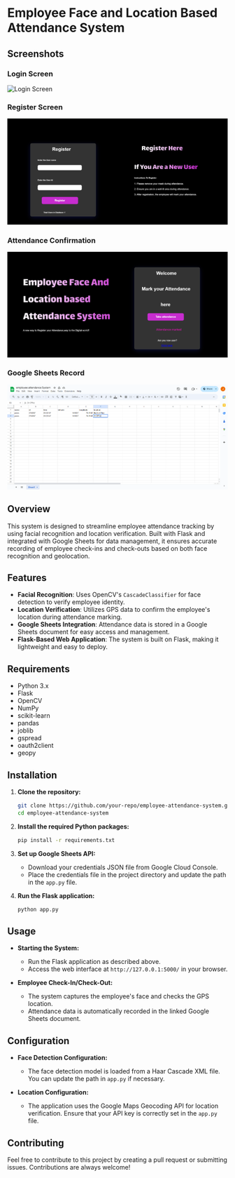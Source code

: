 

# Employee Face and Location Based Attendance System
## Screenshots

### Login Screen
![Login Screen](.screenshots/loginscreen.png)
### Register Screen
![Register Screen](./screenshots/registerscreen.png)

### Attendance Confirmation
![Attendance Confirmation](./screenshots/attendanceconfirmation.png)

### Google Sheets Record
![Google Sheets Record](./screenshots/googlesheet.png)
## Overview

This system is designed to streamline employee attendance tracking by using facial recognition and location verification. Built with Flask and integrated with Google Sheets for data management, it ensures accurate recording of employee check-ins and check-outs based on both face recognition and geolocation.

## Features

- **Facial Recognition**: Uses OpenCV's `CascadeClassifier` for face detection to verify employee identity.
- **Location Verification**: Utilizes GPS data to confirm the employee's location during attendance marking.
- **Google Sheets Integration**: Attendance data is stored in a Google Sheets document for easy access and management.
- **Flask-Based Web Application**: The system is built on Flask, making it lightweight and easy to deploy.

## Requirements

- Python 3.x
- Flask
- OpenCV
- NumPy
- scikit-learn
- pandas
- joblib
- gspread
- oauth2client
- geopy

## Installation

1. **Clone the repository:**

   ```bash
   git clone https://github.com/your-repo/employee-attendance-system.git
   cd employee-attendance-system
   ```

2. **Install the required Python packages:**

   ```bash
   pip install -r requirements.txt
   ```

3. **Set up Google Sheets API:**

   - Download your credentials JSON file from Google Cloud Console.
   - Place the credentials file in the project directory and update the path in the `app.py` file.

4. **Run the Flask application:**

   ```bash
   python app.py
   ```

## Usage

- **Starting the System:**
  - Run the Flask application as described above.
  - Access the web interface at `http://127.0.0.1:5000/` in your browser.

- **Employee Check-In/Check-Out:**
  - The system captures the employee's face and checks the GPS location.
  - Attendance data is automatically recorded in the linked Google Sheets document.

## Configuration

- **Face Detection Configuration:**
  - The face detection model is loaded from a Haar Cascade XML file. You can update the path in `app.py` if necessary.

- **Location Configuration:**
  - The application uses the Google Maps Geocoding API for location verification. Ensure that your API key is correctly set in the `app.py` file.

## Contributing

Feel free to contribute to this project by creating a pull request or submitting issues. Contributions are always welcome!


